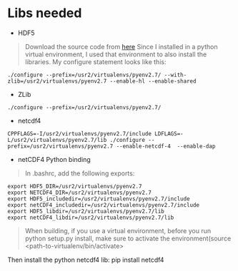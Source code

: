# Libs needed #

  * HDF5
> Download the source code from [here](http://www.hdfgroup.org/HDF5/release/obtain5.html)
> Since I installed in a python virtual environment, I used that environment to also install the libraries. My configure statement looks like this:
```
./configure --prefix=/usr2/virtualenvs/pyenv2.7/ --with-zlib=/usr2/virtualenvs/pyenv2.7 --enable-hl --enable-shared
```
  * ZLib
```
./configure --prefix=/usr2/virtualenvs/pyenv2.7/ 
```
  * netcdf4
```
CPPFLAGS=-I/usr2/virtualenvs/pyenv2.7/include LDFLAGS=-L/usr2/virtualenvs/pyenv2.7/lib ./configure --prefix=/usr2/virtualenvs/pyenv2.7 --enable-netcdf-4  --enable-dap
```
  * netCDF4 Python binding
> In .bashrc, add the following exports:
```
export HDF5_DIR=/usr2/virtualenvs/pyenv2.7
export NETCDF4_DIR=/usr2/virtualenvs/pyenv2.7
export HDF5_includedir=/usr2/virtualenvs/pyenv2.7/include
export netCDF4_includedir=/usr2/virtualenvs/pyenv2.7/include
export HDF5_libdir=/usr2/virtualenvs/pyenv2.7/lib
export netCDF4_libdir=/usr2/virtualenvs/pyenv2.7/lib
```
> When building, if you use a virtual environment, before you run python setup.py install, make sure to activate the environment(source <path-to-virtualenv/bin/activate>

Then install the python netcdf4 lib: pip install netcdf4